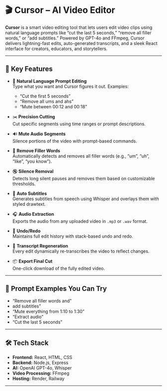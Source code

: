 # 🎬 Cursor – AI Video Editor

**Cursor** is a smart video editing tool that lets users edit video clips using natural language prompts like “cut the last 5 seconds,” “remove all filler words,” or “add subtitles.” Powered by GPT-4o and FFmpeg, Cursor delivers lightning-fast edits, auto-generated transcripts, and a sleek React interface for creators, educators, and storytellers.

---

## 🚀 Key Features

- 🧠 **Natural Language Prompt Editing**  
  Type what you want and Cursor figures it out. Examples:
  - “Cut the first 5 seconds”
  - “Remove all ums and ahs”
  - “Mute between 00:12 and 00:18”

- ✂️ **Precision Cutting**  
  Cut specific segments using time ranges or prompt descriptions.

- 🔊 **Mute Audio Segments**  
  Silence portions of the video with prompt-based commands.

- 🧘 **Remove Filler Words**  
  Automatically detects and removes all filler words (e.g., “um”, “uh”, “like”, “you know”).

- 🔇 **Silence Removal**  
  Detects long silent pauses and removes them based on customizable thresholds.

- 💬 **Auto Subtitles**  
  Generates subtitles from speech using Whisper and overlays them with styled drawtext.

- 🎧 **Audio Extraction**  
  Exports the audio from any uploaded video in `.mp3` or `.wav` format.

- 🔄 **Undo/Redo**  
  Maintains full edit history with stack-based undo and redo.

- 📄 **Transcript Regeneration**  
  Every edit dynamically re-transcribes the video to reflect changes.

- 📦 **Export Final Cut**  
  One-click download of the fully edited video.

---

## 🧪 Prompt Examples You Can Try

- “Remove all filler words and"
- add subtitles”  
- “Mute everything from 1:10 to 1:30”    
- “Extract audio”  
- “Cut the last 5 seconds”

---

## 🛠 Tech Stack

- **Frontend:** React, HTML, CSS  
- **Backend:** Node.js, Express  
- **AI:** OpenAI GPT-4o, Whisper  
- **Video Processing:** FFmpeg  
- **Hosting:** Render, Railway

---


